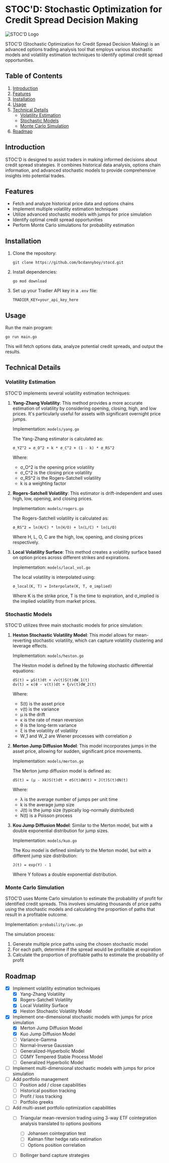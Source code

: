 # STOC'D: Stochastic Optimization for Credit Spread Decision Making

![STOC'D Logo](./stocd.webp)

STOC'D (Stochastic Optimization for Credit Spread Decision Making) is an advanced options trading analysis tool that employs various stochastic models and volatility estimation techniques to identify optimal credit spread opportunities.

## Table of Contents
1. [Introduction](#introduction)
2. [Features](#features)
3. [Installation](#installation)
4. [Usage](#usage)
5. [Technical Details](#technical-details)
   - [Volatility Estimation](#volatility-estimation)
   - [Stochastic Models](#stochastic-models)
   - [Monte Carlo Simulation](#monte-carlo-simulation)
6. [Roadmap](#roadmap)

## Introduction

STOC'D is designed to assist traders in making informed decisions about credit spread strategies. It combines historical data analysis, options chain information, and advanced stochastic models to provide comprehensive insights into potential trades.

## Features

- Fetch and analyze historical price data and options chains
- Implement multiple volatility estimation techniques
- Utilize advanced stochastic models with jumps for price simulation
- Identify optimal credit spread opportunities
- Perform Monte Carlo simulations for probability estimation

## Installation

1. Clone the repository:
   ```
   git clone https://github.com/bcdannyboy/stocd.git
   ```

2. Install dependencies:
   ```
   go mod download
   ```

3. Set up your Tradier API key in a `.env` file:
   ```
   TRADIER_KEY=your_api_key_here
   ```

## Usage

Run the main program:

```
go run main.go
```

This will fetch options data, analyze potential credit spreads, and output the results.

## Technical Details

### Volatility Estimation

STOC'D implements several volatility estimation techniques:

1. **Yang-Zhang Volatility**: This method provides a more accurate estimation of volatility by considering opening, closing, high, and low prices. It's particularly useful for assets with significant overnight price jumps.

   Implementation: `models/yang.go`

   The Yang-Zhang estimator is calculated as:

   ```
   σ_YZ^2 = σ_O^2 + k * σ_C^2 + (1 - k) * σ_RS^2
   ```

   Where:
   - σ_O^2 is the opening price volatility
   - σ_C^2 is the closing price volatility
   - σ_RS^2 is the Rogers-Satchell volatility
   - k is a weighting factor

2. **Rogers-Satchell Volatility**: This estimator is drift-independent and uses high, low, opening, and closing prices.

   Implementation: `models/rogers.go`

   The Rogers-Satchell volatility is calculated as:

   ```
   σ_RS^2 = ln(H/C) * ln(H/O) + ln(L/C) * ln(L/O)
   ```

   Where H, L, O, C are the high, low, opening, and closing prices respectively.

3. **Local Volatility Surface**: This method creates a volatility surface based on option prices across different strikes and expirations.

   Implementation: `models/local_vol.go`

   The local volatility is interpolated using:

   ```
   σ_local(K, T) = Interpolate(K, T, σ_implied)
   ```

   Where K is the strike price, T is the time to expiration, and σ_implied is the implied volatility from market prices.

### Stochastic Models

STOC'D utilizes three main stochastic models for price simulation:

1. **Heston Stochastic Volatility Model**: This model allows for mean-reverting stochastic volatility, which can capture volatility clustering and leverage effects.

   Implementation: `models/heston.go`

   The Heston model is defined by the following stochastic differential equations:

   ```
   dS(t) = μS(t)dt + √v(t)S(t)dW_1(t)
   dv(t) = κ(θ - v(t))dt + ξ√v(t)dW_2(t)
   ```

   Where:
   - S(t) is the asset price
   - v(t) is the variance
   - μ is the drift
   - κ is the rate of mean reversion
   - θ is the long-term variance
   - ξ is the volatility of volatility
   - W_1 and W_2 are Wiener processes with correlation ρ

2. **Merton Jump Diffusion Model**: This model incorporates jumps in the asset price, allowing for sudden, significant price movements.

   Implementation: `models/merton.go`

   The Merton jump diffusion model is defined as:

   ```
   dS(t) = (μ - λk)S(t)dt + σS(t)dW(t) + J(t)S(t)dN(t)
   ```

   Where:
   - λ is the average number of jumps per unit time
   - k is the average jump size
   - J(t) is the jump size (typically log-normally distributed)
   - N(t) is a Poisson process

3. **Kou Jump Diffusion Model**: Similar to the Merton model, but with a double exponential distribution for jump sizes.

   Implementation: `models/kuo.go`

   The Kou model is defined similarly to the Merton model, but with a different jump size distribution:

   ```
   J(t) = exp(Y) - 1
   ```

   Where Y follows a double exponential distribution.

### Monte Carlo Simulation

STOC'D uses Monte Carlo simulation to estimate the probability of profit for identified credit spreads. This involves simulating thousands of price paths using the stochastic models and calculating the proportion of paths that result in a profitable outcome.

Implementation: `probability/ivmc.go`

The simulation process:

1. Generate multiple price paths using the chosen stochastic model
2. For each path, determine if the spread would be profitable at expiration
3. Calculate the proportion of profitable paths to estimate the probability of profit

## Roadmap

- [x] Implement volatility estimation techniques
  - [x] Yang-Zhang Volatility
  - [x] Rogers-Satchell Volatility
  - [x] Local Volatility Surface
  - [x] Heston Stochastic Volatility Model
- [x] Implement one-dimensional stochastic models with jumps for price simulation
  - [x] Merton Jump Diffusion Model
  - [x] Kuo Jump Diffusion Model
  - [ ] Variance-Gamma
  - [ ] Normal-Inverse Gaussian
  - [ ] Generalized-Hyperbolic Model
  - [ ] CGMY Tempered Stable Process Model
  - [ ] Generalized Hyperbolic Model
- [ ] Implement multi-dimensional stochastic models with jumps for price simulation
- [ ] Add portfolio management
  - [ ] Position add / close capabilities
  - [ ] Historical position tracking
  - [ ] Profit / loss tracking
  - [ ] Portfolio greeks
- [ ] Add multi-asset portfolio optimization capabilities
  - [ ] Triangular mean-reversion trading using 3-way ETF cointegration analysis translated to options positions
    - [ ] Johansen cointegration test
    - [ ] Kalman filter hedge ratio estimation
    - [ ] Options position correlation
  - [ ] Bollinger band capture strategies

